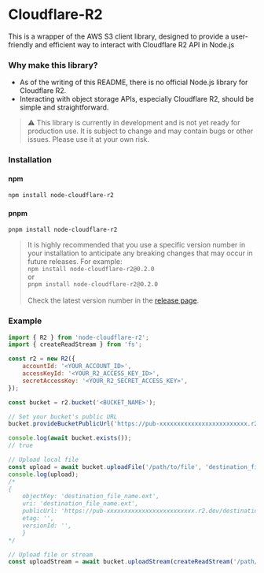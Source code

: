 # Cloudflare-R2

This is a wrapper of the AWS S3 client library, designed to provide a user-friendly and efficient way to interact with Cloudflare R2 API in Node.js

### Why make this library?

-   As of the writing of this README, there is no official Node.js library for Cloudflare R2.
-   Interacting with object storage APIs, especially Cloudflare R2, should be simple and straightforward.

> ⚠ This library is currently in development and is not yet ready for production use. It is subject to change and may contain bugs or other issues. Please use it at your own risk.

### Installation

#### npm

```bash
npm install node-cloudflare-r2
```

#### pnpm

```bash
pnpm install node-cloudflare-r2
```

> It is highly recommended that you use a specific version number in your installation to anticipate any breaking changes that may occur in future releases. For example: \
> `npm install node-cloudflare-r2@0.2.0` \
> or \
> `pnpm install node-cloudflare-r2@0.2.0` \
> \
> Check the latest version number in the [release page](https://github.com/f2face/cloudflare-r2/releases).

### Example

```javascript
import { R2 } from 'node-cloudflare-r2';
import { createReadStream } from 'fs';

const r2 = new R2({
    accountId: '<YOUR_ACCOUNT_ID>',
    accessKeyId: '<YOUR_R2_ACCESS_KEY_ID>',
    secretAccessKey: '<YOUR_R2_SECRET_ACCESS_KEY>',
});

const bucket = r2.bucket('<BUCKET_NAME>');

// Set your bucket's public URL
bucket.provideBucketPublicUrl('https://pub-xxxxxxxxxxxxxxxxxxxxxxxxx.r2.dev');

console.log(await bucket.exists());
// true

// Upload local file
const upload = await bucket.uploadFile('/path/to/file', 'destination_file_name.ext');
console.log(upload);
/*
{
    objectKey: 'destination_file_name.ext',
    uri: 'destination_file_name.ext',
    publicUrl: 'https://pub-xxxxxxxxxxxxxxxxxxxxxxxxx.r2.dev/destination_file_name.ext',
    etag: '',
    versionId: '',
    }
*/

// Upload file or stream
const uploadStream = await bucket.uploadStream(createReadStream('/path/to/file'), 'destination_file_name-stream.ext');
```

